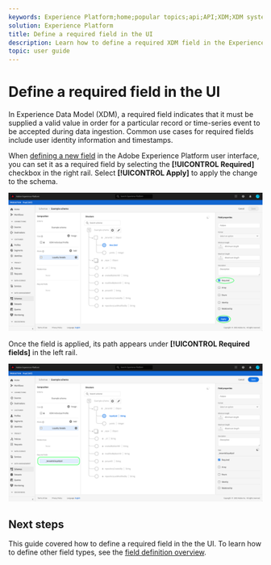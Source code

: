 ```yaml
---
keywords: Experience Platform;home;popular topics;api;API;XDM;XDM system;experience data model;data model;ui;workspace;required;field;
solution: Experience Platform
title: Define a required field in the UI
description: Learn how to define a required XDM field in the Experience Platform user interface.
topic: user guide
---
```


# Define a required field in the UI

In Experience Data Model (XDM), a required field indicates that it must be supplied a valid value in order for a particular record or time-series event to be accepted during data ingestion. Common use cases for required fields include user identity information and timestamps.

When [defining a new field](./overview.md#define) in the Adobe Experience Platform user interface, you can set it as a required field by selecting the **[!UICONTROL Required]** checkbox in the right rail. Select **[!UICONTROL Apply]** to apply the change to the schema.

![](../../images/ui/fields/special/required.png)

Once the field is applied, its path appears under **[!UICONTROL Required fields]** in the left rail.

![](../../images/ui/fields/special/required-applied.png)

## Next steps

This guide covered how to define a required field in the the UI. To learn how to define other field types, see the [field definition overview](./overview.md#special).